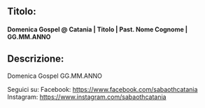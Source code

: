 ## Titolo:

#### Domenica Gospel @ Catania | Titolo | Past. Nome Cognome | GG.MM.ANNO

  

## Descrizione:

Domenica Gospel GG.MM.ANNO

Seguici su:
Facebook: https://www.facebook.com/sabaothcatania
Instagram: https://www.instagram.com/sabaothcatania